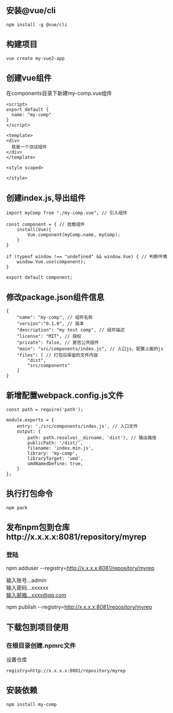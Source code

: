 ## 安装@vue/cli
```npm install -g @vue/cli```

## 构建项目
```vue create my-vue2-app ```

## 创建vue组件
在components目录下新建my-comp.vue组件
```
<script>
export default {
  name: "my-comp"
}
</script>

<template>
<div>
  我是一个测试组件
</div>
</template>

<style scoped>

</style>
```

## 创建index.js,导出组件
```aiignore
import myComp from "./my-comp.vue"; // 引入组件

const component = { // 挂载组件
    install(Vue){
        Vue.component(myComp.name, myComp);
    }
}

if (typeof window !== "undefined" && window.Vue) { // 判断环境
    window.Vue.use(component);
}

export default component;
```

## 修改package.json组件信息
```aiignore
{
    "name": "my-comp", // 组件名称
    "version":"0.1.0", // 版本
    "description": "my test comp", // 组件描述
    "license": "MIT", // 授权
    "private": false, // 是否公共组件
    "main": "src/components/index.js", // 入口js，配置上面的js
    "files": [ // 打包后保留的文件内容
        "dist",
        "src/components"
    ]
}
```

## 新增配置webpack.config.js文件
```aiignore
const path = require('path');

module.exports = {
    entry: './src/components/index.js', // 入口文件
    output: {
        path: path.resolve(__dirname, 'dist'), // 输出路径
        publicPath: '/dist/',
        filename: 'index.min.js',
        library: 'my-comp',
        libraryTarget: 'umd',
        umdNamedDefine: true,
    }
};

```

## 执行打包命令
```
npm pack
```

## 发布npm包到仓库http://x.x.x.x:8081/repository/myrep
### 登陆
npm adduser --registry=http://x.x.x.x:8081/repository/myrep

输入账号...admin  
输入密码...xxxxxx  
输入邮箱...xxxx@qq.com  

npm publish --registry=http://x.x.x.x:8081/repository/myrep

## 下载包到项目使用
### 在根目录创建.npmrc文件
设置仓库
```aiignore
registry=http://x.x.x.x:8081/repository/myrep
```

## 安装依赖
```aiignore
npm install my-comp
```